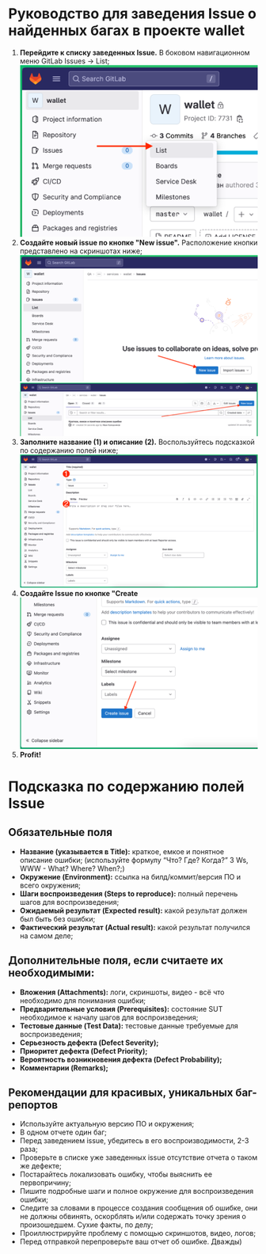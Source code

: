# Руководство для заведения Issue о найденных багах в проекте wallet

1. **Перейдите к списку заведенных Issue.**
В боковом навигационном меню GitLab Issues -> List;
![issues.png](./screenshots/issues.png)
2. **Создайте новый issue по кнопке "New issue".**
Расположение кнопки представлено на скриншотах ниже;
![new_issue.png](./screenshots/new_issue.png)
![not_first.png](./screenshots/not_first.png)
3. **Заполните название (1) и описание (2).**
Воспользуйтесь подсказкой по содержанию полей ниже;
![fields.png](./screenshots/fields.png)
4. **Создайте Issue по кнопке "Create**
![new_issue.png](./screenshots/create.png)
5. **Profit!**


# Подсказка по содержанию полей Issue
## Обязательные поля

- **Название (указывается в Title):** краткое, емкое и понятное описание ошибки;
(используйте формулу “Что? Где? Когда?” 3 Ws, WWW - What? Where? When?;)
- **Окружение (Environment):** ссылка на билд/коммит/версия ПО и всего окружения;
- **Шаги воспроизведения (Steps to reproduce):** полный перечень шагов для воспроизведения;
- **Ожидаемый результат (Expected result):** какой результат должен был быть без ошибки;
- **Фактический результат (Actual result):** какой результат получился на самом деле;

## Дополнительные поля, если считаете их необходимыми:
- **Вложения (Attachments):** логи, скриншоты, видео - всё что необходимо для понимания ошибки;
- **Предварительные условия (Prerequisites):** состояние SUT необходимое к началу шагов для воспроизведения; 
- **Тестовые данные (Test Data):** тестовые данные требуемые для воспроизведения;
- **Серьезность дефекта (Defect Severity);**
- **Приоритет дефекта (Defect Priority);**
- **Вероятность возникновения дефекта (Defect Probability);**
- **Комментарии (Remarks);**

## Рекомендации для красивых, уникальных баг-репортов
- Используйте актуальную версию ПО и окружения;
- В одном отчете один баг;
- Перед заведением issue, убедитесь в его воспроизводимости, 2-3 раза;
- Проверьте в списке уже заведенных issue отсутствие отчета о таком же дефекте;
- Постарайтесь локализовать ошибку, чтобы выяснить ее первопричину;
- Пишите подробные шаги и полное окружение для воспроизведения ошибки;
- Следите за словами в процессе создания сообщения об ошибке, они не должны обвинять, оскорблять и/или содержать точку зрения о произошедшем. Сухие факты, по делу;
- Проиллюстрируйте проблему с помощью скриншотов, видео, логов;
- Перед отправкой перепроверьте ваш отчет об ошибке. Дважды)